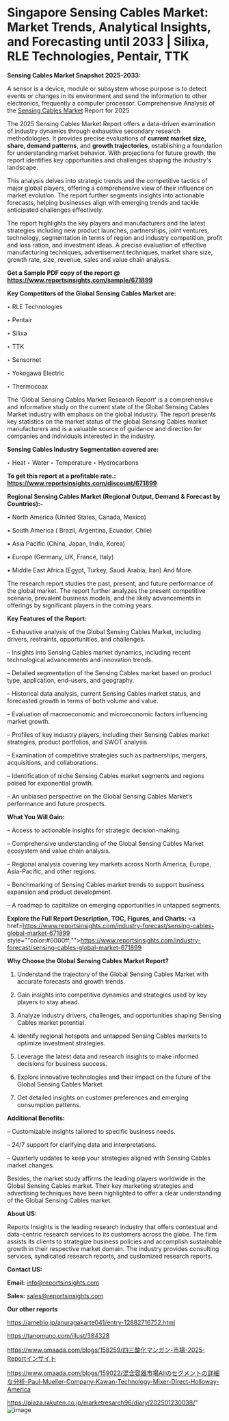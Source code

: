 # Singapore Sensing Cables Market: Market Trends, Analytical Insights, and Forecasting until 2033 | Silixa, RLE Technologies, Pentair, TTK

<strong>Sensing Cables Market Snapshot 2025-2033:</strong>

A sensor is a device, module or subsystem whose purpose is to detect events or changes in its environment and send the information to other electronics, frequently a computer processor. Comprehensive Analysis of the <a href=https://www.reportsinsights.com/sample/671899>Sensing Cables Market</a> Report for 2025

The 2025 Sensing Cables Market Report offers a data-driven examination of industry dynamics through exhaustive secondary research methodologies. It provides precise evaluations of <strong>current market size, share, demand patterns</strong>, and <strong>growth trajectories</strong>, establishing a foundation for understanding market behavior. With projections for future growth, the report identifies key opportunities and challenges shaping the industry's landscape.

This analysis delves into strategic trends and the competitive tactics of major global players, offering a comprehensive view of their influence on market evolution. The report further segments insights into actionable forecasts, helping businesses align with emerging trends and tackle anticipated challenges effectively.

The report highlights the key players and manufacturers and the latest strategies including new product launches, partnerships, joint ventures, technology, segmentation in terms of region and industry competition, profit and loss ration, and investment ideas. A precise evaluation of effective manufacturing techniques, advertisement techniques, market share size, growth rate, size, revenue, sales and value chain analysis.

<strong>Get a Sample PDF copy of the report @ <a href=https://www.reportsinsights.com/sample/671899 style=color:#0000ff;>https://www.reportsinsights.com/sample/671899</a></strong>

<strong>Key Competitors of the Global Sensing Cables Market are:</strong>

‣ RLE Technologies

‣ Pentair

‣ Silixa

‣ TTK

‣ Sensornet

‣ Yokogawa Electric

‣ Thermocoax

The ‘Global Sensing Cables Market Research Report’ is a comprehensive and informative study on the current state of the Global Sensing Cables Market industry with emphasis on the global industry. The report presents key statistics on the market status of the global Sensing Cables market manufacturers and is a valuable source of guidance and direction for companies and individuals interested in the industry.

<strong>Sensing Cables Industry Segmentation covered are:</strong>

‣ Heat
‣ Water
‣ Temperature
‣ Hydrocarbons

<strong>To get this report at a profitable rate.: <a href=https://www.reportsinsights.com/discount/671899 style=color:#0000ff;>https://www.reportsinsights.com/discount/671899</a></strong>

<strong>Regional Sensing Cables Market (Regional Output, Demand &amp; Forecast by Countries):-</strong>

• North America (United States, Canada, Mexico)

• South America ( Brazil, Argentina, Ecuador, Chile)

• Asia Pacific (China, Japan, India, Korea)

• Europe (Germany, UK, France, Italy)

• Middle East Africa (Egypt, Turkey, Saudi Arabia, Iran) And More.

The research report studies the past, present, and future performance of the global market. The report further analyzes the present competitive scenario, prevalent business models, and the likely advancements in offerings by significant players in the coming years.

<strong>Key Features of the Report:</strong>

– Exhaustive analysis of the Global Sensing Cables Market, including drivers, restraints, opportunities, and challenges.

– Insights into Sensing Cables market dynamics, including recent technological advancements and innovation trends.

– Detailed segmentation of the Sensing Cables market based on product type, application, end-users, and geography.

– Historical data analysis, current Sensing Cables market status, and forecasted growth in terms of both volume and value.

– Evaluation of macroeconomic and microeconomic factors influencing market growth.

– Profiles of key industry players, including their Sensing Cables market strategies, product portfolios, and SWOT analysis.

– Examination of competitive strategies such as partnerships, mergers, acquisitions, and collaborations.

– Identification of niche Sensing Cables market segments and regions poised for exponential growth.

– An unbiased perspective on the Global Sensing Cables Market’s performance and future prospects.

<strong>What You Will Gain:</strong>

– Access to actionable insights for strategic decision-making.

– Comprehensive understanding of the Global Sensing Cables Market ecosystem and value chain analysis.

– Regional analysis covering key markets across North America, Europe, Asia-Pacific, and other regions.

– Benchmarking of Sensing Cables market trends to support business expansion and product development.

– A roadmap to capitalize on emerging opportunities in untapped segments.

<strong>Explore the Full Report Description, TOC, Figures, and Charts:</strong>
<a href=https://www.reportsinsights.com/industry-forecast/sensing-cables-global-market-671899 style=""color:#0000ff;"">https://www.reportsinsights.com/industry-forecast/sensing-cables-global-market-671899</a>

<strong>Why Choose the Global Sensing Cables Market Report?</strong>

1. Understand the trajectory of the Global Sensing Cables Market with accurate forecasts and growth trends.

2. Gain insights into competitive dynamics and strategies used by key players to stay ahead.

3. Analyze industry drivers, challenges, and opportunities shaping Sensing Cables market potential.

4. Identify regional hotspots and untapped Sensing Cables markets to optimize investment strategies.

5. Leverage the latest data and research insights to make informed decisions for business success.

6. Explore innovative technologies and their impact on the future of the Global Sensing Cables Market.

7. Get detailed insights on customer preferences and emerging consumption patterns.

<strong>Additional Benefits:</strong>

– Customizable insights tailored to specific business needs.

– 24/7 support for clarifying data and interpretations.

– Quarterly updates to keep your strategies aligned with Sensing Cables market changes.

Besides, the market study affirms the leading players worldwide in the Global Sensing Cables market. Their key marketing strategies and advertising techniques have been highlighted to offer a clear understanding of the Global Sensing Cables market.

<strong><strong>About US</strong>:</strong>

Reports Insights is the leading research industry that offers contextual and data-centric research services to its customers across the globe. The firm assists its clients to strategize business policies and accomplish sustainable growth in their respective market domain. The industry provides consulting services, syndicated research reports, and customized research reports.

<strong>Contact US:</strong>

<p class=><b>Email:</b> <a href=mailto:info@reportsinsights.com>info@reportsinsights.com</a></p>
<p class=><b>Sales:</b> <a href=mailto:sales@reportsinsights.com>sales@reportsinsights.com</a></p>

<strong>Our other reports</strong>

<a href=https://ameblo.jp/anuragakarte041/entry-12882716752.html>https://ameblo.jp/anuragakarte041/entry-12882716752.html</a>

<a href=https://tanomuno.com/illust/384328>https://tanomuno.com/illust/384328</a>

<a href=https://www.omaada.com/blogs/158259/四三酸化マンガン-市場-2025-Reportインサイト>https://www.omaada.com/blogs/158259/四三酸化マンガン-市場-2025-Reportインサイト</a>

<a href=https://www.omaada.com/blogs/159022/混合容器市場Allのセグメントの詳細な分析-Paul-Mueller-Company-Kawan-Technology-Mixer-Direct-Holloway-America>https://www.omaada.com/blogs/159022/混合容器市場Allのセグメントの詳細な分析-Paul-Mueller-Company-Kawan-Technology-Mixer-Direct-Holloway-America</a>

<a href=https://plaza.rakuten.co.jp/marketresarch96/diary/202501230038/>https://plaza.rakuten.co.jp/marketresarch96/diary/202501230038/</a>"
![image](https://github.com/user-attachments/assets/e096f91a-b47f-43b4-833d-fa9c7e8f7e30)
